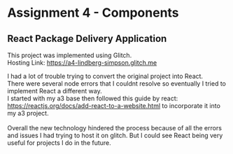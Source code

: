 Assignment 4 - Components
===

## React Package Delivery Application

This project was implemented using Glitch. <br>
Hosting Link: https://a4-lindberg-simpson.glitch.me <br>

I had a lot of trouble trying to convert the original project into React. <br>
There were several node errors that I couldnt resolve so eventually I tried to implement React a different way. <br>
I started with my a3 base then followed this guide by react: https://reactjs.org/docs/add-react-to-a-website.html 
to incorporate it into my a3 project. <br> <br>
Overall the new technology hindered the process because of all the errors and issues I had trying to host it on glitch. 
But I could see React being very useful for projects I do in the future.

